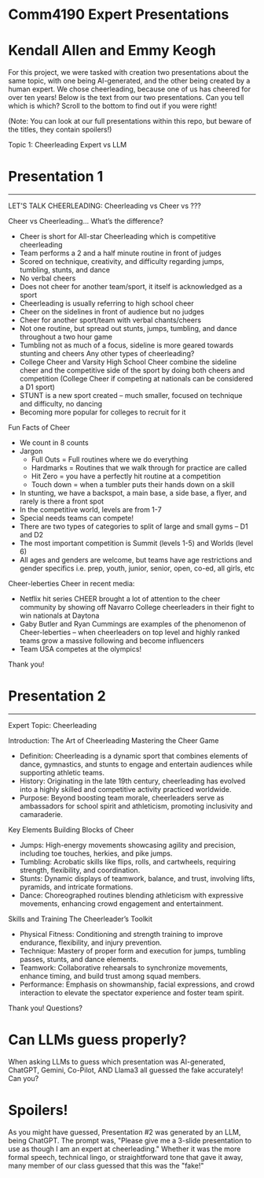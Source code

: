 # Comm4190 Expert Presentations

# Kendall Allen and Emmy Keogh

For this project, we were tasked with creation two presentations about the same topic, with one being AI-generated, and the other being created by a human expert. We chose cheerleading, because one of us has cheered for over ten years! Below is the text from our two presentations. Can you tell which is which? Scroll to the bottom to find out if you were right! 

(Note: You can look at our full presentations within this repo, but beware of the titles, they contain spoilers!)

Topic 1: Cheerleading Expert vs LLM
# Presentation 1
------------------------------------------------------------------------------------------------------------------------------------
LET’S TALK CHEERLEADING: Cheerleading vs Cheer vs ???

Cheer vs Cheerleading… What’s the difference?
- Cheer is short for All-star Cheerleading which is competitive cheerleading
- Team performs a 2 and a half minute routine in front of judges
- Scored on technique, creativity, and difficulty regarding jumps, tumbling, stunts, and dance
- No verbal cheers
- Does not cheer for another team/sport, it itself is acknowledged as a sport
- Cheerleading is usually referring to high school cheer 
- Cheer on the sidelines in front of audience but no judges
- Cheer for another sport/team with verbal chants/cheers
- Not one routine, but spread out stunts, jumps, tumbling, and dance throughout a two hour game
- Tumbling not as much of a focus, sideline is more geared towards stunting and cheers
Any other types of cheerleading?
- College Cheer and Varsity High School Cheer combine the sideline cheer and the competitive side of the sport by doing both cheers and competition (College Cheer if competing at nationals can be considered a D1 sport)
- STUNT is a new sport created – much smaller, focused on technique and difficulty, no dancing
- Becoming more popular for colleges to recruit for it

Fun Facts of Cheer 
- We count in 8 counts
- Jargon
  - Full Outs = Full routines where we do everything
  - Hardmarks = Routines that we walk through for practice are called 
  - Hit Zero = you have a perfectly hit routine at a competition
  - Touch down = when a tumbler puts their hands down on a skill
- In stunting, we have a backspot, a main base, a side base, a flyer, and rarely is there a front spot
- In the competitive world, levels are from 1-7
- Special needs teams can compete!
- There are two types of categories to split of large and small gyms – D1 and D2
- The most important competition is Summit (levels 1-5) and Worlds (level 6)
- All ages and genders are welcome, but teams have age restrictions and gender specifics i.e. prep, youth, junior, senior, open, co-ed, all girls, etc

Cheer-leberties
Cheer in recent media:
- Netflix hit series CHEER brought a lot of attention to the cheer community by showing off Navarro College cheerleaders in their fight to win nationals at Daytona
- Gaby Butler and Ryan Cummings are examples of the phenomenon of Cheer-leberties – when cheerleaders on top level and highly ranked teams grow a massive following and become influencers 
- Team USA competes at the olympics!  

Thank you!

# Presentation 2
------------------------------------------------------------------------------------------------------------------------------------
Expert Topic: Cheerleading

Introduction: The Art of Cheerleading
Mastering the Cheer Game
- Definition: Cheerleading is a dynamic sport that combines elements of dance, gymnastics, and stunts to engage and entertain audiences while supporting athletic teams.
- History: Originating in the late 19th century, cheerleading has evolved into a highly skilled and competitive activity practiced worldwide.
- Purpose: Beyond boosting team morale, cheerleaders serve as ambassadors for school spirit and athleticism, promoting inclusivity and camaraderie.

Key Elements
Building Blocks of Cheer
- Jumps: High-energy movements showcasing agility and precision, including toe touches, herkies, and pike jumps.
- Tumbling: Acrobatic skills like flips, rolls, and cartwheels, requiring strength, flexibility, and coordination.
- Stunts: Dynamic displays of teamwork, balance, and trust, involving lifts, pyramids, and intricate formations.
- Dance: Choreographed routines blending athleticism with expressive movements, enhancing crowd engagement and entertainment.

Skills and Training
The Cheerleader’s Toolkit
- Physical Fitness: Conditioning and strength training to improve endurance, flexibility, and injury prevention.
- Technique: Mastery of proper form and execution for jumps, tumbling passes, stunts, and dance elements.
- Teamwork: Collaborative rehearsals to synchronize movements, enhance timing, and build trust among squad members.
- Performance: Emphasis on showmanship, facial expressions, and crowd interaction to elevate the spectator experience and foster team spirit.

Thank you! Questions?

# Can LLMs guess properly?

When asking LLMs to guess which presentation was AI-generated, ChatGPT, Gemini, Co-Pilot, AND Llama3 all guessed the fake accurately! Can you?


# Spoilers!

As you might have guessed, Presentation #2 was generated by an LLM, being ChatGPT. The prompt was, "Please give me a 3-slide presentation to use as though I am an expert at cheerleading." Whether it was the more formal speech, technical lingo, or straightforward tone that gave it away, many member of our class guessed that this was the "fake!"
